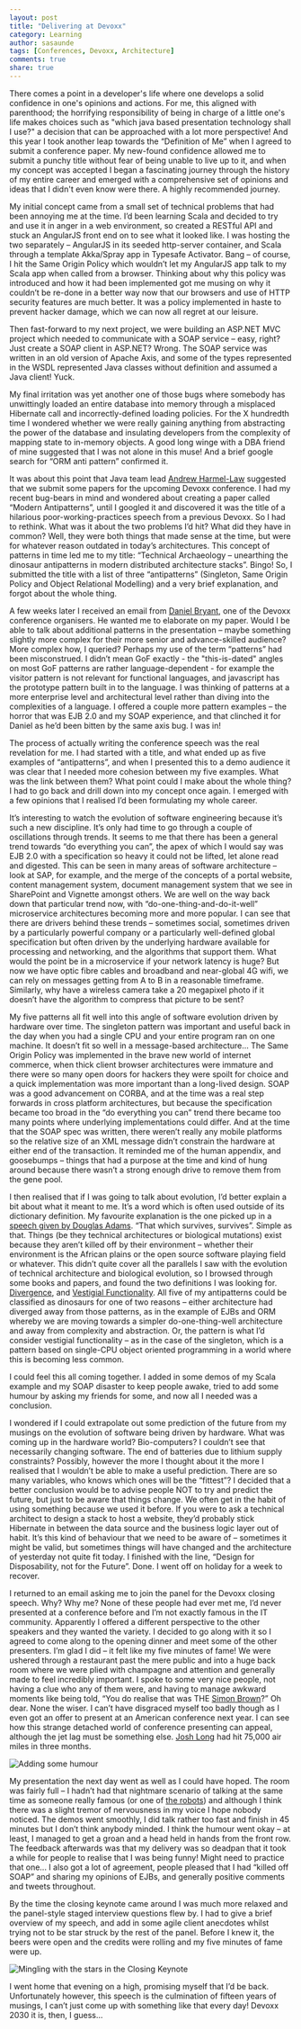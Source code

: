 ```yaml
---
layout: post
title: "Delivering at Devoxx"
category: Learning
author: sasaunde
tags: [Conferences, Devoxx, Architecture]
comments: true
share: true
---
```

There comes a point in a developer's life where one develops a solid confidence in one's opinions and actions. For me, this aligned with parenthood; the horrifying responsibility of being in charge of a little one's life makes choices such as "which java based presentation technology shall I use?" a decision that can be approached with a lot more perspective! And this year I took another leap towards the “Definition of Me” when I agreed to submit a conference paper.
My new-found confidence allowed me to submit a punchy title without fear of being unable to live up to it, and when my concept was accepted I began a fascinating journey through the history of my entire career and emerged with a comprehensive set of opinions and ideas that I didn't even know were there. A highly recommended journey.

My initial concept came from a small set of technical problems that had been annoying me at the time. I’d been learning Scala and decided to try and use it in anger in a web environment, so created a RESTful API and stuck an AngularJS front end on to see what it looked like. I was hosting the two separately – AngularJS in its seeded http-server container, and Scala through a template Akka/Spray app in Typesafe Activator. Bang – of course, I hit the Same Origin Policy which wouldn’t let my AngularJS app talk to my Scala app when called from a browser. Thinking about why this policy was introduced and how it had been implemented got me musing on why it couldn’t be re-done in a better way now that our browsers and use of HTTP security features are much better. It was a policy implemented in haste to prevent hacker damage, which we can now all regret at our leisure.

Then fast-forward to my next project, we were building an ASP.NET MVC project which needed to communicate with a SOAP service – easy, right? Just create a SOAP client in ASP.NET? Wrong. The SOAP service was written in an old version of Apache Axis, and some of the types represented in the WSDL represented Java classes without definition and assumed a Java client! Yuck.

My final irritation was yet another one of those bugs where somebody has unwittingly loaded an entire database into memory through a misplaced Hibernate call and incorrectly-defined loading policies. For the X hundredth time I wondered whether we were really gaining anything from abstracting the power of the database and insulating developers from the complexity of mapping state to in-memory objects. A good long winge with a DBA friend of mine suggested that I was not alone in this muse! And a brief google search for “ORM anti pattern” confirmed it.

It was about this point that Java team lead [Andrew Harmel-Law](https://twitter.com/al94781) suggested that we submit some papers for the upcoming Devoxx conference. I had my recent bug-bears in mind and wondered about creating a paper called “Modern Antipatterns”, until I googled it and discovered it was the title of a hilarious poor-working-practices speech from a previous Devoxx. So I had to rethink. What was it about the two problems I’d hit? What did they have in common? Well, they were both things that made sense at the time, but were for whatever reason outdated in today’s architectures. This concept of patterns in time led me to my title: “Technical Archaeology – unearthing the dinosaur antipatterns in modern distributed architecture stacks”. Bingo! So, I submitted the title with a list of three “antipatterns” (Singleton, Same Origin Policy and Object Relational Modelling) and a very brief explanation, and forgot about the whole thing.

A few weeks later I received an email from [Daniel Bryant](https://twitter.com/danielbryantuk), one of the Devoxx conference organisers. He wanted me to elaborate on my paper. Would I be able to talk about additional patterns in the presentation – maybe something slightly more complex for their more senior and advance-skilled audience? More complex how, I queried? Perhaps my use of the term “patterns” had been misconstrued.  I didn’t mean GoF exactly - the "this-is-dated" angles on most GoF patterns are rather language-dependent - for example the visitor pattern is not relevant for functional languages, and javascript has the prototype pattern built in to the language. I was thinking of patterns at a more enterprise level and architectural level rather than diving into the complexities of a language. 
I offered a couple more pattern examples – the horror that was EJB 2.0 and my SOAP experience, and that clinched it for Daniel as he’d been bitten by the same axis bug. I was in! 

The process of actually writing the conference speech was the real revelation for me. I had started with a title, and what ended up as five examples of “antipatterns”, and when I presented this to a demo audience it was clear that I needed more cohesion between my five examples. What was the link between them? What point could I make about the whole thing? I had to go back and drill down into my concept once again.
I emerged with a few opinions that I realised I’d been formulating my whole career.

It’s interesting to watch the evolution of software engineering because it’s such a new discipline. It’s only had time to go through a couple of oscillations through trends. It seems to me that there has been a general trend towards “do everything you can”, the apex of which I would say was EJB 2.0 with a specification so heavy it could not be lifted, let alone read and digested. This can be seen in many areas of software architecture – look at SAP, for example, and the merge of the concepts of a portal website, content management system, document management system that we see in SharePoint and Vignette amongst others. We are well on the way back down that particular trend now, with “do-one-thing-and-do-it-well” microservice architectures becoming more and more popular. I can see that there are drivers behind these trends – sometimes social, sometimes driven by a particularly powerful company or a particularly well-defined global specification but often driven by the underlying hardware available for processing and networking, and the algorithms that support them. What would the point be in a microservice if your network latency is huge? But now we have optic fibre cables and broadband and near-global 4G wifi, we can rely on messages getting from A to B in a reasonable timeframe. Similarly, why have a wireless camera take a 20 megapixel photo if it doesn’t have the algorithm to compress that picture to be sent?

My five patterns all fit well into this angle of software evolution driven by hardware over time. The singleton pattern was important and useful back in the day when you had a single CPU and your entire program ran on one machine. It doesn’t fit so well in a message-based architecture... The Same Origin Policy was implemented in the brave new world of internet commerce, when thick client browser architectures were immature and there were so many open doors for hackers they were spoilt for choice and a quick implementation was more important than a long-lived design. SOAP was a good advancement on CORBA, and at the time was a real step forwards in cross platform architectures, but because the specification became too broad in the “do everything you can” trend there became too many points where underlying implementations could differ. And at the time that the SOAP spec was written, there weren’t really any mobile platforms so the relative size of an XML message didn’t constrain the hardware at either end of the transaction. It reminded me of the human appendix, and goosebumps – things that had a purpose at the time and kind of hung around because there wasn’t a strong enough drive to remove them from the gene pool.

I then realised that if I was going to talk about evolution, I’d better explain a bit about what it meant to me. It’s a word which is often used outside of its dictionary definition. My favourite explanation is the one picked up in a [speech given by Douglas Adams]( http://www.biota.org/people/douglasadams/). “That which survives, survives”. Simple as that. Things (be they technical architectures or biological mutations) exist because they aren’t killed off by their environment – whether their environment is the African plains or the open source software playing field or whatever. 
This didn’t quite cover all the parallels I saw with the evolution of technical architecture and biological evolution, so I browsed through some books and papers, and found the two definitions I was looking for. [Divergence]( https://en.wikipedia.org/wiki/Genetic_divergence), and [Vestigial Functionality]( https://en.wikipedia.org/wiki/Vestigiality). All five of my antipatterns could be classified as dinosaurs for one of two reasons – either architecture had diverged away from those patterns, as in the example of EJBs and ORM whereby we are moving towards a simpler do-one-thing-well architecture and away from complexity and abstraction. Or, the pattern is what I’d consider vestigial functionality – as in the case of the singleton, which is a pattern based on single-CPU object oriented programming in a world where this is becoming less common.

I could feel this all coming together. I added in some demos of my Scala example and my SOAP disaster to keep people awake, tried to add some humour by asking my friends for some, and now all I needed was a conclusion.

I wondered if I could extrapolate out some prediction of the future from my musings on the evolution of software being driven by hardware. What was coming up in the hardware world? Bio-computers? I couldn’t see that necessarily changing software. The end of batteries due to lithium supply constraints? Possibly, however the more I thought about it the more I realised that I wouldn’t be able to make a useful prediction. There are so many variables, who knows which ones will be the “fittest”? I decided that a better conclusion would be to advise people NOT to try and predict the future, but just to be aware that things change. We often get in the habit of using something because we used it before. If you were to ask a technical architect to design a stack to host a website, they’d probably stick Hibernate in between the data source and the business logic layer out of habit. It’s this kind of behaviour that we need to be aware of – sometimes it might be valid, but sometimes things will have changed and the architecture of yesterday not quite fit today. I finished with the line, “Design for Disposability, not for the Future”. Done. I went off on holiday for a week to recover.

I returned to an email asking me to join the panel for the Devoxx closing speech. Why? Why me? None of these people had ever met me, I’d never presented at a conference before and I’m not exactly famous in the IT community. Apparently I offered a different perspective to the other speakers and they wanted the variety. I decided to go along with it so I agreed to come along to the opening dinner and meet some of the other presenters. I’m glad I did – it felt like my five minutes of fame! We were ushered through a restaurant past the mere public and into a huge back room where we were plied with champagne and attention and generally made to feel incredibly important. I spoke to some very nice people, not having a clue who any of them were, and having to manage awkward moments like being told, “You do realise that was THE [Simon Brown](https://twitter.com/simonbrown)?” Oh dear. None the wiser. I can’t have disgraced myself too badly though as I even got an offer to present at an American conference next year. I can see how this strange detached world of conference presenting can appeal, although the jet lag must be something else. [Josh Long](https://twitter.com/starbuxman) had hit 75,000 air miles in three months.

![Adding some humour]({{site.baseurl}}/images/2015-09-18-delivering-at-devoxx/conference.jpg)

My presentation the next day went as well as I could have hoped. The room was fairly full – I hadn’t had that nightmare scenario of talking at the same time as someone really famous (or one of [the robots](https://www.aldebaran.com/en/humanoid-robot/nao-robot)) and although I think there was a slight tremor of nervousness in my voice I hope nobody noticed. The demos went smoothly, I did talk rather too fast and finish in 45 minutes but I don’t think anybody minded. I think the humour went okay – at least, I managed to get a groan and a head held in hands from the front row. The feedback afterwards was that my delivery was so deadpan that it took a while for people to realise that I was being funny! Might need to practice that one... I also got a lot of agreement, people pleased that I had “killed off SOAP” and sharing my opinions of EJBs, and generally positive comments and tweets throughout.

By the time the closing keynote came around I was much more relaxed and the panel-style staged interview questions flew by. I had to give a brief overview of my speech, and add in some agile client anecdotes whilst trying not to be star struck by the rest of the panel. Before I knew it, the beers were open and the credits were rolling and my five minutes of fame were up.

![Mingling with the stars in the Closing Keynote]({{site.baseurl}}/images/2015-09-18-delivering-at-devoxx/closing_keynote.jpg)

I went home that evening on a high, promising myself that I’d be back. Unfortunately however, this speech is the culmination of fifteen years of musings, I can’t just come up with something like that every day! Devoxx 2030 it is, then, I guess...
